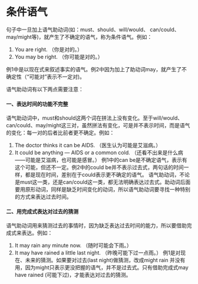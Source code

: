# 条件语气

句子中一旦加上语气助动词(如：must、should、will/would、 can/could、may/might等)，就产生了不确定的语气，称为条件语气。例如：  
>  
1. You are right. （你是对的。）  
2. You may be right. （你可能是对的。）  

例1中是以现在式来叙述事实的语气。例2中因为加上了助动词may，就产生了不确定性（“可能对”表示不一定对)。  

语气助动词有以下两点需要注意：
#### 一、表达时间的功能不完整
语气助动词中，must和should这两个词在拼法上没有变化。至于will/would、can/could、may/might这三对，虽然拼法有变化，可是并不表示时间，而是语气的变化：每一对的后者比前者更不确定。例如：
1. The doctor thinks it can be AIDS.
（医生认为可能是艾滋病。）
2. It could be anything — AIDS or a common cold.
（还看不出来是什么病——可能是艾滋病，也可能是感冒。）
例1中的can be是不确定语气，表示有这个可能，但还不一定。例2中的could be并不表示过去式，两句话的时间一样，都是现在时间，差别在于could表示更不确定的语气。
语气助动词，不论是must这一类，还是can/could这一类，都无法明确表达过去式。助动词后面要用原形动词，同样是缺乏时间变化的动词，所以语气助动词要寻找一种特别的方式来表达过去时间。

#### 二、用完成式表达对过去的猜测
语气助动词用来猜测过去的事情时，因为缺乏表达过去时间的能力，所以要借助完成式来表达。例如：
1. It may rain any minute now. （随时可能会下雨。）
2. It may have rained a little last night. （昨晚可能下过一点雨。）
例1是对现在、未来的猜测。如果要对过去(last night)做猜测，改成might rain 并没有用，因为might只表示更没把握的语气，并不是过去式。只有借助完成式may have rained (可能下过)，才能表达对过去的猜测。